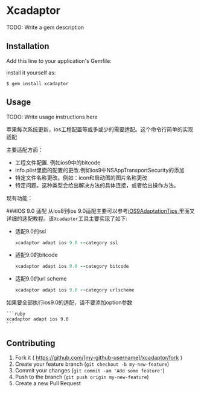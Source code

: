 # Xcadaptor

TODO: Write a gem description

## Installation

Add this line to your application's Gemfile:

install it yourself as:

    $ gem install xcadaptor

## Usage

TODO: Write usage instructions here	

苹果每次系统更新，ios工程配置等或多或少的需要适配。这个命令行简单的实现适配

主要适配方面：

* 工程文件配置. 例如ios9中的bitcode.
* info.plist里面的配置的更改.例如ios9中NSAppTransportSecurity的添加
* 特定文件名称更改。例如：icon和启动图的图片名称更改
* 特定问题。这种类型会给出解决方法的具体连接，或者给出操作方法。

现有功能：	

###IOS 9.0 适配 
从ios8到ios 9.0适配主要可以参考[iOS9AdaptationTips](https://github.com/ChenYilong/iOS9AdaptationTips),里面又详细的适配教程。该`Xcadaptor`工具主要实现了如下:

* 适配9.0的ssl

    ```ruby
	xcadaptor adapt ios 9.0 --category ssl
	```
* 适配9.0的bitcode
   
   ```ruby
   xcadaptor adapt ios 9.0 --category bitcode
   ```
* 适配9.0的url scheme

	```ruby
	xcadaptor adapt ios 9.0 --category urlscheme
	```
如果要全部执行ios9.0的适配，请不要添加option参数

	```ruby
	xcadaptor adapt ios 9.0
	```


## Contributing

1. Fork it ( https://github.com/[my-github-username]/xcadaptor/fork )
2. Create your feature branch (`git checkout -b my-new-feature`)
3. Commit your changes (`git commit -am 'Add some feature'`)
4. Push to the branch (`git push origin my-new-feature`)
5. Create a new Pull Request
